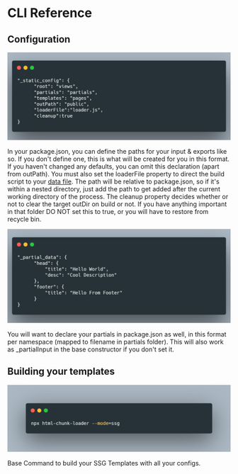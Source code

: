 # CLI Reference

## Configuration

![](img/example/static_config.png)

In your package.json, you can define the paths for your input & exports like so. If you don't define one, this is what will be created for you in this format. If you haven't changed any defaults, you can omit this declaration (apart from outPath).  You must also set the loaderFile property to direct the build script to your [data file](https://github.com/abschill/html-chunk-loader/blob/master/loader.js). The path will be relative to package.json, so if it's within a nested directory, just add the path to get added after the current working directory of the process. The cleanup property decides whether or not to clear the target outDir on build or not. If you have anything important in that folder DO NOT set this to true, or you will have to restore from recycle bin. 

![](img/example/partial_data.png)

You will want to declare your partials in package.json as well, in this format per namespace (mapped to filename in partials folder). This will also work as _partialInput in the base constructor if you don't set it. 


## Building your templates

![](img/example/ssg.png)

Base Command to build your SSG Templates with all your configs. 

